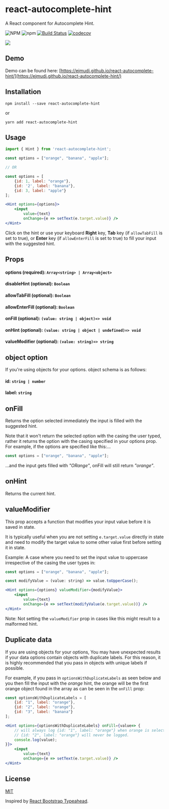 # react-autocomplete-hint
A React component for Autocomplete Hint.

![NPM](https://img.shields.io/npm/l/react-autocomplete-hint)
![npm](https://img.shields.io/npm/v/react-autocomplete-hint)
[![Build Status](https://travis-ci.com/ejmudi/react-autocomplete-hint.svg?branch=master)](https://travis-ci.com/ejmudi/react-autocomplete-hint)
[![codecov](https://codecov.io/gh/ejmudi/react-autocomplete-hint/graph/badge.svg)](https://codecov.io/gh/ejmudi/react-autocomplete-hint)

![](demo/demo.gif)


## Demo

Demo can be found here: [https://ejmudi.github.io/react-autocomplete-hint/](https://ejmudi.github.io/react-autocomplete-hint/)


## Installation
```
npm install --save react-autocomplete-hint
```
or
```
yarn add react-autocomplete-hint
```


## Usage
```jsx
import { Hint } from 'react-autocomplete-hint';

const options = ["orange", "banana", "apple"];

// OR

const options = [
    {id: 1, label: "orange"}, 
    {id: '2', label: "banana"}, 
    {id: 3, label: "apple"}
];

<Hint options={options}>
    <input
        value={text}
        onChange={e => setText(e.target.value)} />
</Hint>

```

Click on the hint or use your keyboard **Right** key, **Tab** key (if `allowTabFill` is set to true), or **Enter** key (if `allowEnterFill` is set to true) to fill your input with the suggested hint.


## Props

#### options (required): `Array<string> | Array<object>`

#### disableHint (optional): `Boolean`

#### allowTabFill (optional): `Boolean`

#### allowEnterFill (optional): `Boolean`

#### onFill (optional): `(value: string | object)=> void`

#### onHint (optional): `(value: string | object | undefined)=> void`

#### valueModifier (optional): `(value: string)=> string`


## object option
If you're using objects for your options. object schema is as follows:

#### id: `string | number`
#### label: `string`


## onFill
Returns the option selected immediately the input is filled with the suggested hint. 

Note that it won't return the selected option with the casing the user typed, rather it returns the option with the casing specified in your options prop. For example, if the options are specified like this:...

```jsx
const options = ["orange", "banana", "apple"];
```
...and the input gets filled with *"ORange"*, onFill will still return *"orange"*.


## onHint
Returns the current hint.


## valueModifier
This prop accepts a function that modifies your input value before it is saved in state.

It is typically useful when you are not setting `e.target.value` directly in state and need to modify the target value to 
some other value first before setting it in state.

Example: A case where you need to set the input value to uppercase irrespective of the casing the user types in:

```jsx
const options = ["orange", "banana", "apple"];

const modifyValue = (value: string) => value.toUpperCase();

<Hint options={options} valueModifier={modifyValue}>
    <input
        value={text}
        onChange={e => setText(modifyValue(e.target.value))} />
</Hint>
```
Note: Not setting the `valueModifier` prop in cases like this might result to a malformed hint.


## Duplicate data
If you are using objects for your options, You may have unexpected results if your data options contain objects with duplicate labels. For this reason, it is highly recommended that you pass in objects with unique labels if possible.

For example, if you pass in `optionsWithDuplicateLabels` as seen below and you then fill the input with the *orange* hint, the orange will be the first orange object found in the array as can be seen in the `onFill` prop:

```jsx
const optionsWithDuplicateLabels = [
    {id: "1", label: "orange"},
    {id: "2", label: "orange"},
    {id: "3", label: "banana"}
];

<Hint options={optionsWithDuplicateLabels} onFill={value=> {
    // will always log {id: "1", label: "orange"} when orange is selected
    // {id: "2", label: "orange"} will never be logged.
    console.log(value);
}}>
    <input
        value={text}
        onChange={e => setText(e.target.value)} />
</Hint>

```


## License
[MIT](LICENSE)

Inspired by [React Bootstrap Typeahead](https://github.com/ericgio/react-bootstrap-typeahead).

